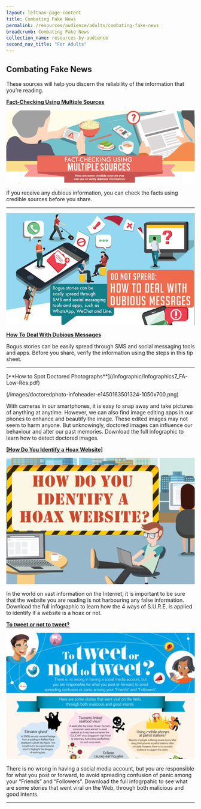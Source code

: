 ```yaml
---
layout: leftnav-page-content
title: Combating Fake News
permalink: /resources/audience/adults/combating-fake-news
breadcrumb: Combating Fake News
collection_name: resources-by-audience
second_nav_title: "For Adults"
---
```


## **Combating Fake News**

These sources will help you discern the reliability of the information that you’re reading. 



[**Fact-Checking Using Multiple Sources**](/infographic/Multiple-Sources-English_revised.pdf)

![](/images/Multiple-Sources-Header.png)

If you receive any dubious information, you can check the facts using credible sources before you share.

<hr>

![How to deal with dubious messages](/images/dubious-messages-English.png)

**[How To Deal With Dubious Messages](/infographic/Dubious-Messages-Eng.pdf)**

Bogus stories can be easily spread through SMS and social messaging tools and apps. Before you share, verify the information using the steps in this tip sheet. 

<hr>
[**How to Spot Doctored Photographs**](/infographic/Infographics7_FA-Low-Res.pdf)

(/images/doctoredphoto-infoheader-e1450163501324-1050x700.png) 

With cameras in our smartphones, it is easy to snap away and take pictures of anything at anytime. However, we can also find image editing apps in our phones to enhance and beautify the image. These edited images may not seem to harm anyone. But unknowingly, doctored images can influence our behaviour and alter our past memories. Download the full infographic to learn how to detect doctored images.



[**[How Do You Identify a Hoax Website]**](/infographic/Infographics5_FA-Low-Res.pdf)

![](/images/hoaxwebsite-infoheader-e1450163706109-1050x700.png)

In the world on vast information on the Internet, it is important to be sure that the website you are reading is not harbouring any false information. Download the full infographic to learn how the 4 ways of S.U.R.E. is applied to identify if a website is a hoax or not.





**[To tweet or not to tweet?](/infographic/NLB-inforgraphics-tweet.pdf)**

![](/images/tweet-infographicheader-e1450171059696-1050x700.png)

There is no wrong in having a social media account, but you are responsible for what you post or forward, to avoid spreading confusion of panic among your “Friends” and “Followers”.  Download the full infogrpahic to see what are some stories that went viral on the Web, through both malicious and good intents.

<hr>



